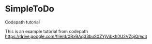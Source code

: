 SimpleToDo
==========

Codepath tutorial

This is an example tutorial from codepath https://drive.google.com/file/d/0BxBAq33buS0ZYjVibkh0U2VZbjQ/edit
